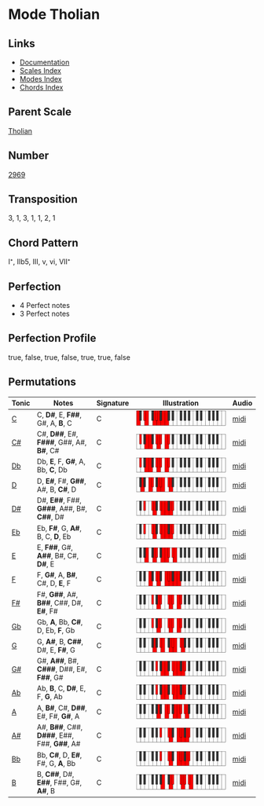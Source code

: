 # Mode Tholian

## Links

- [Documentation](README.md)
- [Scales Index](Scales.md)
- [Modes Index](Modes.md)
- [Chords Index](Chords.md)

## Parent Scale

[Tholian](ScaleTholian.md)

## Number

[2969](https://ianring.com/musictheory/scales/2969)

## Transposition

3, 1, 3, 1, 1, 2, 1

## Chord Pattern

I⁺, IIb5, III, v, vi, VII⁺

## Perfection

- 4 Perfect notes
- 3 Perfect notes

## Perfection Profile

true, false, true, false, true, true, false

## Permutations

| Tonic | Notes | Signature | Illustration | Audio |
|-------|-------|-----------|--------------|-------|
| [C](ModeCNaturalTholian.md) | C, **D#**, E, **F##**, G#, A, **B**, C | C | ![CNaturalTholian](ModeCNaturalTholian.png) | [midi](https://github.com/edipermadi/music/blob/main/docs/ModeCNaturalTholian.mid?raw=true) |
| [C#](ModeCSharpTholian.md) | C#, **D##**, E#, **F###**, G##, A#, **B#**, C# | C | ![CSharpTholian](ModeCSharpTholian.png) | [midi](https://github.com/edipermadi/music/blob/main/docs/ModeCSharpTholian.mid?raw=true) |
| [Db](ModeDFlatTholian.md) | Db, **E**, F, **G#**, A, Bb, **C**, Db | C | ![DFlatTholian](ModeDFlatTholian.png) | [midi](https://github.com/edipermadi/music/blob/main/docs/ModeDFlatTholian.mid?raw=true) |
| [D](ModeDNaturalTholian.md) | D, **E#**, F#, **G##**, A#, B, **C#**, D | C | ![DNaturalTholian](ModeDNaturalTholian.png) | [midi](https://github.com/edipermadi/music/blob/main/docs/ModeDNaturalTholian.mid?raw=true) |
| [D#](ModeDSharpTholian.md) | D#, **E##**, F##, **G###**, A##, B#, **C##**, D# | C | ![DSharpTholian](ModeDSharpTholian.png) | [midi](https://github.com/edipermadi/music/blob/main/docs/ModeDSharpTholian.mid?raw=true) |
| [Eb](ModeEFlatTholian.md) | Eb, **F#**, G, **A#**, B, C, **D**, Eb | C | ![EFlatTholian](ModeEFlatTholian.png) | [midi](https://github.com/edipermadi/music/blob/main/docs/ModeEFlatTholian.mid?raw=true) |
| [E](ModeENaturalTholian.md) | E, **F##**, G#, **A##**, B#, C#, **D#**, E | C | ![ENaturalTholian](ModeENaturalTholian.png) | [midi](https://github.com/edipermadi/music/blob/main/docs/ModeENaturalTholian.mid?raw=true) |
| [F](ModeFNaturalTholian.md) | F, **G#**, A, **B#**, C#, D, **E**, F | C | ![FNaturalTholian](ModeFNaturalTholian.png) | [midi](https://github.com/edipermadi/music/blob/main/docs/ModeFNaturalTholian.mid?raw=true) |
| [F#](ModeFSharpTholian.md) | F#, **G##**, A#, **B##**, C##, D#, **E#**, F# | C | ![FSharpTholian](ModeFSharpTholian.png) | [midi](https://github.com/edipermadi/music/blob/main/docs/ModeFSharpTholian.mid?raw=true) |
| [Gb](ModeGFlatTholian.md) | Gb, **A**, Bb, **C#**, D, Eb, **F**, Gb | C | ![GFlatTholian](ModeGFlatTholian.png) | [midi](https://github.com/edipermadi/music/blob/main/docs/ModeGFlatTholian.mid?raw=true) |
| [G](ModeGNaturalTholian.md) | G, **A#**, B, **C##**, D#, E, **F#**, G | C | ![GNaturalTholian](ModeGNaturalTholian.png) | [midi](https://github.com/edipermadi/music/blob/main/docs/ModeGNaturalTholian.mid?raw=true) |
| [G#](ModeGSharpTholian.md) | G#, **A##**, B#, **C###**, D##, E#, **F##**, G# | C | ![GSharpTholian](ModeGSharpTholian.png) | [midi](https://github.com/edipermadi/music/blob/main/docs/ModeGSharpTholian.mid?raw=true) |
| [Ab](ModeAFlatTholian.md) | Ab, **B**, C, **D#**, E, F, **G**, Ab | C | ![AFlatTholian](ModeAFlatTholian.png) | [midi](https://github.com/edipermadi/music/blob/main/docs/ModeAFlatTholian.mid?raw=true) |
| [A](ModeANaturalTholian.md) | A, **B#**, C#, **D##**, E#, F#, **G#**, A | C | ![ANaturalTholian](ModeANaturalTholian.png) | [midi](https://github.com/edipermadi/music/blob/main/docs/ModeANaturalTholian.mid?raw=true) |
| [A#](ModeASharpTholian.md) | A#, **B##**, C##, **D###**, E##, F##, **G##**, A# | C | ![ASharpTholian](ModeASharpTholian.png) | [midi](https://github.com/edipermadi/music/blob/main/docs/ModeASharpTholian.mid?raw=true) |
| [Bb](ModeBFlatTholian.md) | Bb, **C#**, D, **E#**, F#, G, **A**, Bb | C | ![BFlatTholian](ModeBFlatTholian.png) | [midi](https://github.com/edipermadi/music/blob/main/docs/ModeBFlatTholian.mid?raw=true) |
| [B](ModeBNaturalTholian.md) | B, **C##**, D#, **E##**, F##, G#, **A#**, B | C | ![BNaturalTholian](ModeBNaturalTholian.png) | [midi](https://github.com/edipermadi/music/blob/main/docs/ModeBNaturalTholian.mid?raw=true) |
